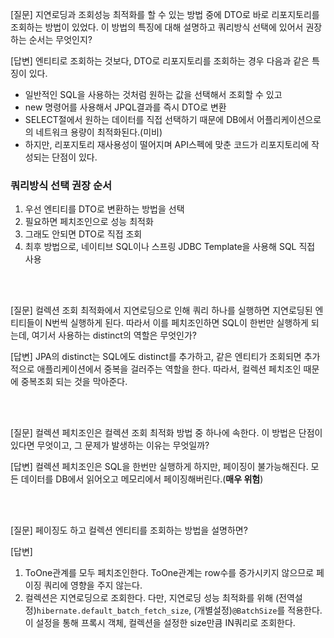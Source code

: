 [질문]
지연로딩과 조회성능 최적화를 할 수 있는 방법 중에 DTO로 바로 리포지토리를 조회하는 방법이 있었다. 이 방법의 특징에 대해 설명하고 쿼리방식 선택에 있어서 권장하는 순서는 무엇인지? 

[답변]
엔티티로 조회하는 것보다, DTO로 리포지토리를 조회하는 경우 다음과 같은 특징이 있다.
- 일반적인 SQL을 사용하는 것처럼 원하는 값을 선택해서 조회할 수 있고
- new 명령어를 사용해서 JPQL결과를 즉시 DTO로 변환
- SELECT절에서 원하는 데이터를 직접 선택하기 때문에 DB에서 어플리케이션으로의 네트워크 용량이 최적화된다.(미비)
- 하지만, 리포지토리 재사용성이 떨어지며 API스펙에 맞춘 코드가 리포지토리에 작성되는 단점이 있다.

### 쿼리방식 선택 권장 순서
1. 우선 엔티티를 DTO로 변환하는 방법을 선택
2. 필요하면 페치조인으로 성능 최적화
3. 그래도 안되면 DTO로 직접 조회
4. 최후 방법으로, 네이티브 SQL이나 스프링 JDBC Template을 사용해 SQL 직접 사용

<br/>
<br/>

[질문]
컬렉션 조회 최적화에서 지연로딩으로 인해 쿼리 하나를 실행하면 지연로딩된 엔티티들이 N번씩 실행하게 된다. 따라서 이를 페치조인하면 SQL이 한번만 실행하게 되는데, 여기서 사용하는 distinct의 역할은 무엇인가?

[답변]
JPA의 distinct는 SQL에도 distinct를 추가하고, 같은 엔티티가 조회되면 추가적으로 애플리케이션에서 중복을 걸러주는 역할을 한다. 따라서, 컬렉션 페치조인 때문에 중복조회 되는 것을 막아준다. 


<br/>
<br/>

[질문]
컬렉션 페치조인은 컬렉션 조회 최적화 방법 중 하나에 속한다. 이 방법은 단점이 있다면 무엇이고, 그 문제가 발생하는 이유는 무엇일까?

[답변]
컬렉션 페치조인은 SQL을 한번만 실행하게 하지만, 페이징이 불가능해진다. 모든 데이터를 DB에서 읽어오고 메모리에서 페이징해버린다.(**매우 위험**)

<br/>
<br/>

[질문]
페이징도 하고 컬렉션 엔티티를 조회하는 방법을 설명하면?

[답변]
1. ToOne관계를 모두 페치조인한다. 
ToOne관계는 row수를 증가시키지 않으므로 페이징 쿼리에 영향을 주지 않는다. 
2. 컬렉션은 지연로딩으로 조회한다. 다만, 지연로딩 성능 최적화를 위해 (전역설정)`hibernate.default_batch_fetch_size`, (개별설정)`@BatchSize`를 적용한다.
이 설정을 통해 프록시 객체, 컬렉션을 설정한 size만큼 IN쿼리로 조회한다.